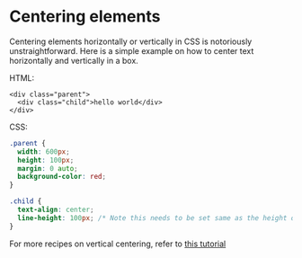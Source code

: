 # Centering elements

Centering elements horizontally or vertically in CSS is notoriously unstraightforward. Here is a simple example on how to center text horizontally and vertically in a box.

HTML:

```markup
<div class="parent">
  <div class="child">hello world</div>
</div>
```

CSS:

```css
.parent {
  width: 600px;
  height: 100px;
  margin: 0 auto;
  background-color: red;
}

.child {
  text-align: center;
  line-height: 100px; /* Note this needs to be set same as the height of parent */
}
```

For more recipes on vertical centering, refer to [this tutorial](http://vanseodesign.com/css/vertical-centering/)

